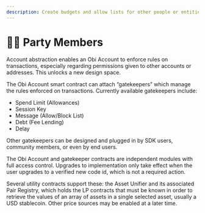 ```yaml
---
description: Create budgets and allow lists for other people or entities.
---
```


# 🧙‍♂️ Party Members

Account abstraction enables an Obi Account to enforce rules on transactions, especially regarding permissions given to other accounts or addresses. This unlocks a new design space.

The Obi Account smart contract can attach “gatekeepers” which manage the rules enforced on transactions. Currently available gatekeepers include:

* Spend Limit (Allowances)
* Session Key
* Message (Allow/Block List)
* Debt (Fee Lending)
* Delay

Other gatekeepers can be designed and plugged in by SDK users, community members, or even by end users.

The Obi Account and gatekeeper contracts are independent modules with full access control. Upgrades to implementation only take effect when the user upgrades to a verified new code id, which is not a required action.

Several utility contracts support these: the Asset Unifier and its associated Pair Registry, which holds the LP contracts that must be known in order to retrieve the values of an array of assets in a single selected asset, usually a USD stablecoin. Other price sources may be enabled at a later time.
